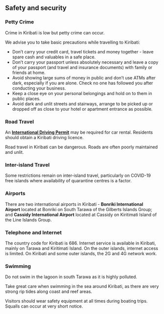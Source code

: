 ## Safety and security

### **Petty Crime**

Crime in Kiribati is low but petty crime can occur.

We advise you to take basic precautions while travelling to Kiribati:

* Don’t carry your credit card, travel tickets and money together - leave spare cash and valuables in a safe place.
* Don’t carry your passport unless absolutely necessary and leave a copy of your passport (and travel and insurance documents) with family or friends at home.
* Avoid showing large sums of money in public and don’t use ATMs after dark, especially if you are alone. Check no one has followed you after conducting your business.
* Keep a close eye on your personal belongings and hold on to them in public places.
* Avoid dark and unlit streets and stairways, arrange to be picked up or dropped off as close to your hotel or apartment entrance as possible.

### **Road Travel**

An [**International Driving Permit**](https://www.citizensinformation.ie/en/travel-and-recreation/motoring/driver-licensing/international-driving-permit/) may be required for car rental. Residents should obtain a Kiribati driving licence.

Road travel in Kiribati can be dangerous. Roads are often poorly maintained and unlit.

### **Inter-island Travel**

Some restrictions remain on inter-island travel, particularly on COVID-19 free islands where availability of quarantine centres is a factor.

### **Airports**

There are two international airports in Kiribati - **Bonriki International Airport** located at Bonriki on South Tarawa of the Gilberts Islands Group; and **Cassidy International Airport** located at Cassidy on Kiritimati Island of the Line Islands Group.

### **Telephone and Internet**

The country code for Kiribati is 686. Internet service is available in Kiribati, mainly on Tarawa and Kiritimati Island. On the outer islands, internet access is limited. On Kiribati and some outer islands, the 2G and 4G network work.

### **Swimming**

Do not swim in the lagoon in south Tarawa as it is highly polluted.

Take great care when swimming in the sea around Kiribati, as there are very strong rip tides along coast and reef areas.

Visitors should wear safety equipment at all times during boating trips. Squalls can occur at very short notice.